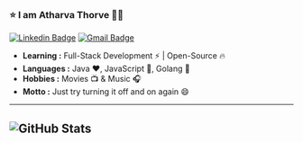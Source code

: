### :star: I am Atharva Thorve :man_student:
[![Linkedin Badge](https://img.shields.io/badge/-Atharva_Thorve-blue?style=flat-square&logo=Linkedin&logoColor=white&link=https://www.linkedin.com/in/atharva-thorve-5b6268193//)](https://www.linkedin.com/in/atharva-thorve-5b6268193/) [![Gmail Badge](https://img.shields.io/badge/-aaathorve@gmail.com-c14438?style=flat-square&logo=Gmail&logoColor=white&link=mailto:aaathorve@gmail.com)](mailto:aaathorve@gmail.com)
-  **Learning :** Full-Stack Development :zap: | Open-Source :fire:
-  **Languages :** Java :heart:, JavaScript :yellow_heart:, Golang :blue_heart:
-  **Hobbies :** Movies :tv: & Music :headphones:
-  **Motto :** Just try turning it off and on again :smile:
---------------------------------------------------------------------------------------------------------------------------------------------------------------------------------
![GitHub Stats](https://github-readme-stats.vercel.app/api?username=AtharvaThorve&theme=radical&show_icons=true)
---------------------------------------------------------------------------------------------------------------------------------------------------------------------------------
